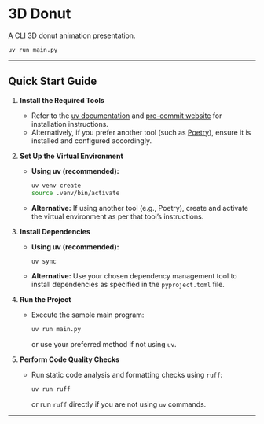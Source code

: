 # 3D Donut

A CLI 3D donut animation presentation.

```shell
uv run main.py
```

---

## Quick Start Guide

1. **Install the Required Tools**
   - Refer to the [uv documentation](https://docs.astral.sh) and [pre-commit website](https://pre-commit.com) for installation instructions.
   - Alternatively, if you prefer another tool (such as [Poetry](https://python-poetry.org/)), ensure it is installed and configured accordingly.

2. **Set Up the Virtual Environment**
   - **Using uv (recommended):**
     ```bash
     uv venv create
     source .venv/bin/activate
     ```
   - **Alternative:** If using another tool (e.g., Poetry), create and activate the virtual environment as per that tool’s instructions.

3. **Install Dependencies**
   - **Using uv (recommended):**
     ```bash
     uv sync
     ```
   - **Alternative:** Use your chosen dependency management tool to install dependencies as specified in the `pyproject.toml` file.

4. **Run the Project**
   - Execute the sample main program:
     ```bash
     uv run main.py
     ```
     or use your preferred method if not using `uv`.

5. **Perform Code Quality Checks**
   - Run static code analysis and formatting checks using `ruff`:
     ```bash
     uv run ruff
     ```
     or run `ruff` directly if you are not using `uv` commands.

---